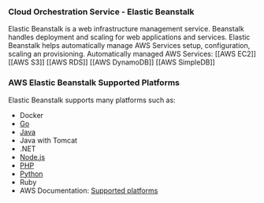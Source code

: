 
### Cloud Orchestration Service - Elastic Beanstalk

Elastic Beanstalk is a web infrastructure management service.
Beanstalk handles deployment and scaling for web applications and services.
Elastic Beanstalk helps automatically manage AWS Services setup, configuration, scaling an provisioning.
Automatically managed AWS Services:
[[AWS EC2]]
[[AWS S3]]
[[AWS RDS]]
[[AWS DynamoDB]]
[[AWS SimpleDB]]

### AWS Elastic Beanstalk Supported Platforms

Elastic Beanstalk supports many platforms such as:
- Docker
- [Go](https://www.w3schools.com/go/index.php)
- [Java](https://www.w3schools.com/java/default.asp)
- Java with Tomcat
- .NET
- [Node.js](https://www.w3schools.com/nodejs/default.asp)
- [PHP](https://www.w3schools.com/php/default.asp)
- [Python](https://www.w3schools.com/python/default.asp)
- Ruby
- AWS Documentation: [Supported platforms](https://docs.aws.amazon.com/elasticbeanstalk/latest/dg/concepts.platforms.html)